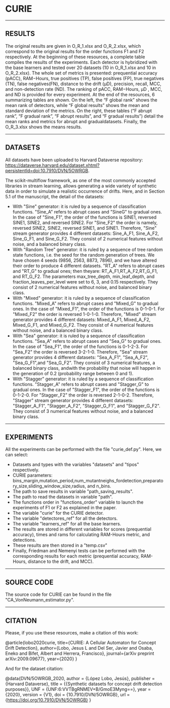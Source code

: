 # CURIE


---------
RESULTS
---------
The original results are given in O_R_1.xlsx and  O_R_2.xlsx,  which  correspond  to  the  original results  for  the  order  functions F1 and F2 respectively. At the beginning  of these resources, a complete table compiles the results of the experiments. Each detector is hybridized with the base learners and tested over 20 datasets (10 in O_R_1.xlsx and 10 in O_R_2.xlsx). The whole set of metrics is presented: prequential accuracy (pACC), RAM−Hours, true  positives (TP), false positives (FP), true negatives (TN), false  negatives(FN), distance to the drift (μD), precision, recall, MCC, and non-detection rate (ND). The ranking of pACC, RAM−Hours, μD , MCC, and ND is provided for every experiment. At the end of the resources, 6 summarizing tables are shown. On the left, the “F  global  rank”  shows  the  mean  rank  of  detectors,  while  “F global results”  shows the  mean  and  standard  deviation  of  the  metrics.  On  the right, these tables (“F abrupt rank”, “F gradual rank”, “F abrupt results”, and “F  gradual  results”)  detail  the  mean  ranks  and  metrics  for  abrupt  and  gradualdatasets. Finally, the O_R_3.xlsx shows the means results.

-------------
DATASETS
-------------
All datasets have been uploaded to Harvard Dataverse repository: https://dataverse.harvard.edu/dataset.xhtml?persistentId=doi:10.7910/DVN/5OWRGB. 

The scikit-multiflow framework, as one of the most commonly accepted libraries in stream learning, allows generating a wide variety of synthetic data in order to simulate a realistic occurrence of drifts. Here, and in Section 5.1 of the manuscript, the detail of the datasets:

- With "Sine" generator: it is ruled by a sequence of classification functions. "Sine_A" refers to abrupt cases and "SineG" to gradual ones. In the case of "Sine_F1", the order of the functions is SINE1, reversed SINE1, SINE2, and reversed SINE2. For "Sine_F2" the  order is namely, reversed SINE2, SINE2, reversed SINE1, and SINE1. Therefore, "Sine" stream  generator provides 4 different datasets: Sine_A_F1, Sine_A_F2, Sine_G_F1, and Sine_G_F2. They consist of 2 numerical features without noise, and a balanced binary class.
- With "Random Tree" generator: it is ruled by a sequence of tree random state functions, i.e. the seed for the random generation of trees. We have chosen 4 seeds (9856, 2563, 8873, 7896), and we have altered their order to produce 4 different datasets. "RT_A" refers to abrupt cases and "RT_G" to gradual ones; then theyare: RT_A_F1,RT_A_F2,RT_G_F1,  and RT_G_F2. The parameters max_tree_depth, min_leaf_depth, and fraction_leaves_per_level were set to 6, 3, and 0.15 respectively. They consist of 2 numerical features without noise, and balanced binary class.
- With "Mixed" generator: it is ruled by a sequence of classification functions. "Mixed_A" refers to abrupt cases and "Mixed_G" to gradual ones. In the case of "Mixed_F1", the  order of the functions is 0-1-0-1. For "Mixed_F2" the order is reversed 1-0-1-0. Therefore, "Mixed" stream generator provides 4 different datasets: Mixed_A_F1, Mixed_A_F2, Mixed_G_F1, and Mixed_G_F2. They consist of 4 numerical features without noise, and a balanced binary class.
- With "Sea" generator: it is ruled by a sequence of classification functions. "Sea_A" refers to abrupt cases and "Sea_G" to gradual ones. In the case of "Sea_F1", the order of the functions is 0-1-2-3. For "Sea_F2" the order is reversed 3-2-1-0. Therefore, "Sea" stream generator provides 4 different datasets: "Sea_A_F1", "Sea_A_F2", "Sea_G_F1",and "Sea_G_F2". They consist of 3 numerical features, a balanced binary class, andwith the probability that noise will happen in the generation of 0.2 (probability range between 0 and 1).
- With "Stagger" generator: it is ruled by a sequence of classification functions. "Stagger_A" refers to abrupt cases and "Stagger_G" to gradual ones. In the case of "Stagger_F1", the order of the functions is 0-1-2-0. For "Stagger_F2" the order is reversed 2-1-0-2.  Therefore, "Stagger" stream generator provides 4  different datasets: "Stagger_A_F1", "Stagger_A_F2", "Stagger_G_F1", and "Stagger_G_F2". They consist of 3 numerical features without noise, and a balanced binary class.

-------------
EXPERIMENTS
-------------
All the experiments can be performed with the file "curie_def.py". Here, we can select:

- Datasets and types with the variables "datasets" and "tipos" respectively.
- CURIE parameters: bins_margin,mutation_period,num_mutantneighs_fordetection,preparatory_size,sliding_window_size,radius, and n_bins.
- The path to save results in variable "path_saving_results".
- The path to read the datasets in variable "path".
- The functions order in "functions_order" variable to launch the experiments of F1 or F2 as explained in the paper.
- The variable "curie" for the CURIE detector.
- The variable "detectores_ref" for all the detectors.
- The variable "learners_ref" for all the base learners.
- The results are stored in different variables for scores (prequential accuracy), times and rams for calculating RAM-Hours metric, and detections.
- These results are then stored in a "temp.csv"
- Finally, Friedman and Nemenyi tests can be performed with the corresponding results for each metric (prequential accuracy, RAM-Hours, distance to the drift, and MCC).

--------------------
SOURCE CODE
--------------------
The source code for CURIE can be found in the file "CA_VonNeumann_estimator.py".

-----------
CITATION
-----------
Please, if you use these resources, make a citation of this work:

@article{lobo2020curie,
  title={CURIE: A Cellular Automaton for Concept Drift Detection},
  author={Lobo, Jesus L and Del Ser, Javier and Osaba, Eneko and Bifet, Albert and Herrera, Francisco},
  journal={arXiv preprint arXiv:2009.09677},
  year={2020}
}

And for the dataset citation:

@data{DVN/5OWRGB_2020,
author = {López Lobo, Jesús},
publisher = {Harvard Dataverse},
title = {{Synthetic datasets for concept drift detection purposes}},
UNF = {UNF:6:VVTBgRNMEV+B/GmoE3Myng==},
year = {2020},
version = {V1},
doi = {10.7910/DVN/5OWRGB},
url = {https://doi.org/10.7910/DVN/5OWRGB}
}
